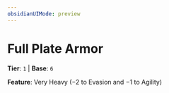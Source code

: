 ```yaml
---
obsidianUIMode: preview
---
```

# Full Plate Armor

**Tier**: `1` | **Base**: `6`

**Feature**: Very Heavy (−2 to Evasion and −1 to Agility)
